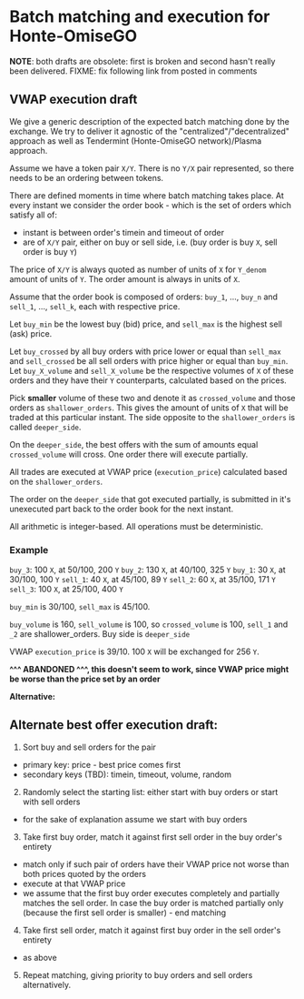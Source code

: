 # Batch matching and execution for Honte-OmiseGO

**NOTE**: both drafts are obsolete: first is broken and second hasn't really been delivered.
FIXME: fix following link from posted in comments

## VWAP execution draft

We give a generic description of the expected batch matching done by the exchange.
We try to deliver it agnostic of the "centralized"/"decentralized" approach as well as Tendermint (Honte-OmiseGO network)/Plasma approach.

Assume we have a token pair `X/Y`.
There is no `Y/X` pair represented, so there needs to be an ordering between tokens.

There are defined moments in time where batch matching takes place.
At every instant we consider the order book - which is the set of orders which satisfy all of:

  - instant is between order's timein and timeout of order
  - are of `X/Y` pair, either on buy or sell side, i.e. (buy order is buy `X`, sell order is buy `Y`)
  
The price of `X/Y` is always quoted as number of units of `X` for `Y_denom` amount of units of `Y`.
The order amount is always in units of `X`.

Assume that the order book is composed of orders: `buy_1`, ..., `buy_n` and `sell_1`, ..., `sell_k`, each with respective price.

Let `buy_min` be the lowest buy (bid) price, and `sell_max` is the highest sell (ask) price.

Let `buy_crossed` by all buy orders with price lower or equal than `sell_max` and `sell_crossed` be all sell orders with price higher or equal than `buy_min`. 
Let `buy_X_volume` and `sell_X_volume` be the respective volumes of `X` of these orders and they have their `Y` counterparts, calculated based on the prices.

Pick **smaller** volume of these two and denote it as `crossed_volume` and those orders as `shallower_orders`.
This gives the amount of units of `X` that will be traded at this particular instant.
The side opposite to the `shallower_orders` is called `deeper_side`.

On the `deeper_side`, the best offers with the sum of amounts equal `crossed_volume` will cross.
One order there will execute partially.

All trades are executed at VWAP price (`execution_price`) calculated based on the `shallower_orders`.

The order on the `deeper_side` that got executed partially,
is submitted in it's unexecuted part back to the order book for the next instant.

All arithmetic is integer-based.
All operations must be deterministic.

### Example

`buy_3`: 100 `X`, at 50/100, 200 `Y`
`buy_2`: 130 `X`, at 40/100, 325 `Y`
`buy_1`: 30 `X`, at 30/100, 100 `Y`
`sell_1`: 40 `X`, at 45/100, 89 `Y`
`sell_2`: 60 `X`, at 35/100, 171 `Y`
`sell_3`: 100 `X`, at 25/100, 400 `Y`

`buy_min` is 30/100, `sell_max` is 45/100.

`buy_volume` is 160, `sell_volume` is 100, so `crossed_volume` is 100, `sell_1` and `_2` are shallower_orders.
Buy side is `deeper_side`

VWAP `execution_price` is 39/10. 100 `X` will be exchanged for 256 `Y`.

**^^^ ABANDONED ^^^, this doesn't seem to work, since VWAP price might be worse than the price set by an order**

**Alternative:**

## Alternate best offer execution draft:

1. Sort buy and sell orders for the pair
  - primary key: price - best price comes first
  - secondary keys (TBD): timein, timeout, volume, random
2. Randomly select the starting list: either start with buy orders or start with sell orders
  - for the sake of explanation assume we start with buy orders
3. Take first buy order, match it against first sell order in the buy order's entirety
  - match only if such pair of orders have their VWAP price not worse than both prices quoted by the orders
  - execute at that VWAP price
  - we assume that the first buy order executes completely and partially matches the sell order.
  In case the buy order is matched partially only (because the first sell order is smaller) - end matching
4. Take first sell order, match it against first buy order in the sell order's entirety
  - as above 
5. Repeat matching, giving priority to buy orders and sell orders alternatively.


